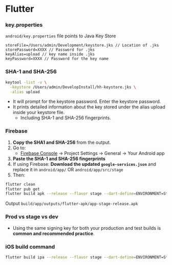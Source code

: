 # Flutter

### key.properties

`android/key.properties` file points to Java Key Store

```text
storeFile=/Users/admin/Development/keystore.jks // Location of .jks
storePassword=XXXX // Password for .jks
keyAlias=upload // key name inside .jks
keyPassword=XXXX // Password for the key name
```

### SHA-1 and SHA-256

```bash
keytool -list -v \
  -keystore /Users/admin/DevelopInstall/hh-keystore.jks \
  -alias upload
```

- It will prompt for the keystore password. Enter the keystore password.
- It prints detailed information about the key stored under the alias upload inside your keystore file.
  - Including SHA-1 and SHA-256 fingerprints.

### Firebase

1. **Copy the SHA1 and SHA-256** from the output.
2. Go to:
   * [Firebase Console](https://console.firebase.google.com/) → Project Settings → General → Your Android app
3. **Paste the SHA-1 and SHA-256 fingerprints**
4. If using Firebase: **Download the updated `google-services.json`** and replace it in `android/app/` OR `android/app/src/stage`
5. Then:

```bash
flutter clean
flutter pub get
flutter build apk --release --flavor stage --dart-define=ENVIRONMENT=Stage
```

Output `build/app/outputs/flutter-apk/app-stage-release.apk`

### Prod vs stage vs dev

- Using the same signing key for both your production and test builds is **common and recommended practice**.

### iOS build command

```bash
flutter build ipa --release --flavor stage --dart-define=ENVIRONMENT=Stage
```
